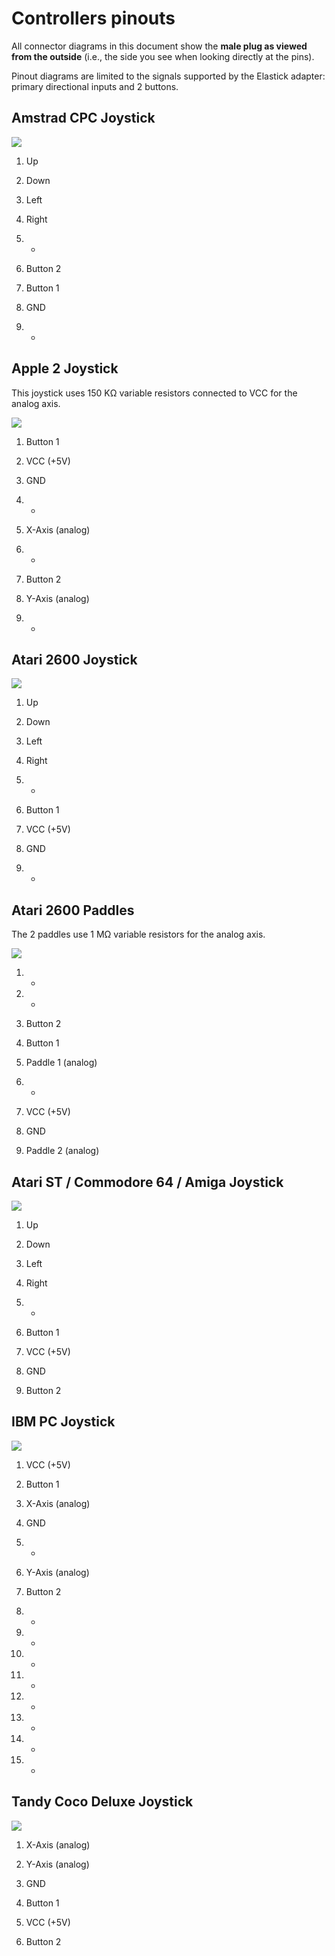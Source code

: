 # Controllers pinouts

All connector diagrams in this document show the **male plug as viewed from the outside** (i.e., the side you see when looking directly at the pins).

Pinout diagrams are limited to the signals supported by the Elastick adapter: primary directional inputs and 2 buttons.

## Amstrad CPC Joystick

![](din-6-small.png)

1. Up

2. Down

3. Left

4. Right

5. -

6. Button 2

7. Button 1

8. GND

9. -



## Apple 2 Joystick

This joystick uses 150 KΩ variable resistors connected to VCC for the analog axis.

![](de-9-small.png)

1. Button 1

2. VCC (+5V)

3. GND

4. -

5. X-Axis (analog)

6. -

7. Button 2

8. Y-Axis (analog)

9. -



## Atari 2600 Joystick

![](de-9-small.png)

1. Up

2. Down

3. Left

4. Right

5. -

6. Button 1

7. VCC (+5V)

8. GND

9. -



## Atari 2600 Paddles

The 2 paddles use 1 MΩ variable resistors for the analog axis.

![](de-9-small.png)

1. -

2. -

3. Button 2

4. Button 1

5. Paddle 1 (analog)

6. -

7. VCC (+5V)

8. GND

9. Paddle 2 (analog)



## Atari ST / Commodore 64 / Amiga Joystick

![](de-9-small.png)

1. Up

2. Down

3. Left

4. Right

5. -

6. Button 1

7. VCC (+5V)

8. GND

9. Button 2



## IBM PC Joystick

![](da-15-small.png)

1. VCC (+5V)

2. Button 1

3. X-Axis (analog)

4. GND

5. -

6. Y-Axis (analog)

7. Button 2

8. -

9. -

10. -

11. -

12. -

13. -

14. -

15. -



## Tandy Coco Deluxe Joystick

![](din-6-small.png)

1. X-Axis (analog)

2. Y-Axis (analog)

3. GND

4. Button 1

5. VCC (+5V)

6. Button 2

